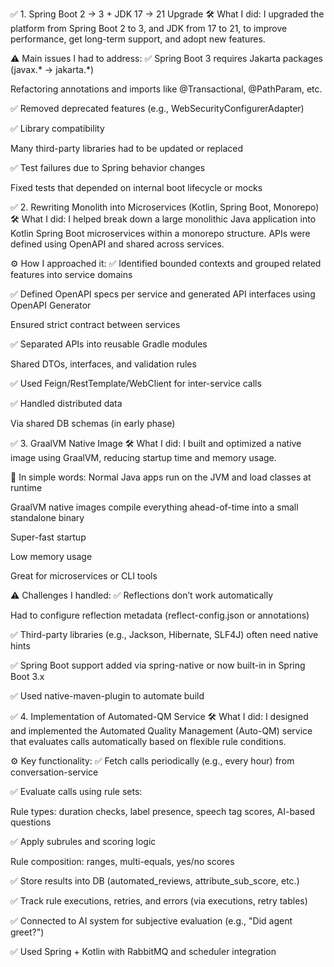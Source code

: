 ✅ 1. Spring Boot 2 → 3 + JDK 17 → 21 Upgrade
🛠️ What I did:
I upgraded the platform from Spring Boot 2 to 3, and JDK from 17 to 21, to improve performance, get long-term support, 
and adopt new features.

⚠️ Main issues I had to address:
✅ Spring Boot 3 requires Jakarta packages (javax.* → jakarta.*)

Refactoring annotations and imports like @Transactional, @PathParam, etc.

✅ Removed deprecated features (e.g., WebSecurityConfigurerAdapter)

✅ Library compatibility

Many third-party libraries had to be updated or replaced

✅ Test failures due to Spring behavior changes

Fixed tests that depended on internal boot lifecycle or mocks

✅ 2. Rewriting Monolith into Microservices (Kotlin, Spring Boot, Monorepo)
🛠️ What I did:
I helped break down a large monolithic Java application into Kotlin Spring Boot microservices
within a monorepo structure. APIs were defined using OpenAPI and shared across services.

⚙️ How I approached it:
✅ Identified bounded contexts and grouped related features into service domains

✅ Defined OpenAPI specs per service and generated API interfaces using OpenAPI Generator

Ensured strict contract between services

✅ Separated APIs into reusable Gradle modules

Shared DTOs, interfaces, and validation rules

✅ Used Feign/RestTemplate/WebClient for inter-service calls

✅ Handled distributed data

Via shared DB schemas (in early phase)


✅ 3. GraalVM Native Image
🛠️ What I did:
I built and optimized a native image using GraalVM, reducing startup time and memory usage.

📘 In simple words:
Normal Java apps run on the JVM and load classes at runtime

GraalVM native images compile everything ahead-of-time into a small standalone binary

Super-fast startup

Low memory usage

Great for microservices or CLI tools

⚠️ Challenges I handled:
✅ Reflections don’t work automatically

Had to configure reflection metadata (reflect-config.json or annotations)

✅ Third-party libraries (e.g., Jackson, Hibernate, SLF4J) often need native hints

✅ Spring Boot support added via spring-native or now built-in in Spring Boot 3.x

✅ Used native-maven-plugin to automate build

✅ 4. Implementation of Automated-QM Service
🛠️ What I did:
I designed and implemented the Automated Quality Management (Auto-QM) service
that evaluates calls automatically based on flexible rule conditions.

⚙️ Key functionality:
✅ Fetch calls periodically (e.g., every hour) from conversation-service

✅ Evaluate calls using rule sets:

Rule types: duration checks, label presence, speech tag scores, AI-based questions

✅ Apply subrules and scoring logic

Rule composition: ranges, multi-equals, yes/no scores

✅ Store results into DB (automated_reviews, attribute_sub_score, etc.)

✅ Track rule executions, retries, and errors (via executions, retry tables)

✅ Connected to AI system for subjective evaluation (e.g., "Did agent greet?")

✅ Used Spring + Kotlin with RabbitMQ and scheduler integration